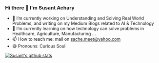### Hi there 👋 I'm Susant Achary

- 🔭 I’m currently working on Understanding and Solving Real World Problems, and writing on my Medium Blogs related to AI & Technology
- 🌱 I’m currently learning on how technology can solve problems in Healthcare, Agriculture, Manufacturing ... 
- 📫 How to reach me: mail on sache.meet@yahoo.com
- 😄 Pronouns: Curious Soul


[![Susant's github stats](https://github-readme-stats.vercel.app/api?username=ssusantachary&count_private=true&include_all_commits=true&theme=radical)](https://google.com)

[website]: https://medium.com/@acharysusant
[linkedin]: https://www.linkedin.com/in/s-susant-achary-4793a847/


